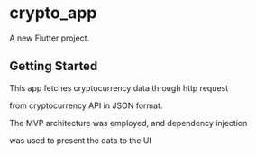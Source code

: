 # crypto_app

A new Flutter project.

## Getting Started

This app fetches cryptocurrency data through http request

from cryptocurrency API in JSON format.

The MVP architecture was employed, and dependency injection 

was used to present the data to the UI

